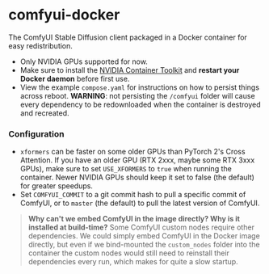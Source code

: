 # comfyui-docker

The ComfyUI Stable Diffusion client packaged in a Docker container for easy redistribution.

- Only NVIDIA GPUs supported for now.
- Make sure to install the [NVIDIA Container Toolkit](https://docs.nvidia.com/datacenter/cloud-native/container-toolkit/latest/index.html) and **restart your Docker daemon** before first use.
- View the example `compose.yaml` for instructions on how to persist things across reboot. **WARNING**: not persisting the `/comfyui` folder will cause every dependency to be redownloaded when the container is destroyed and recreated.

### Configuration

- `xformers` can be faster on some older GPUs than PyTorch 2's Cross Attention. If you have an older GPU (RTX 2xxx, maybe some RTX 3xxx GPUs), make sure to set `USE_XFORMERS` to `true` when running the container. Newer NVIDIA GPUs should keep it set to false (the default) for greater speedups.
- Set `COMFYUI_COMMIT` to a git commit hash to pull a specific commit of ComfyUI, or to `master` (the default) to pull the latest version of ComfyUI.

> **Why can't we embed ComfyUI in the image directly? Why is it installed at build-time?**
> Some ComfyUI custom nodes require other dependencies. We could simply embed ComfyUI in the Docker image directly, but even if we bind-mounted the `custom_nodes` folder into the container the custom nodes would still need to reinstall their dependencies every run, which makes for quite a slow startup.
